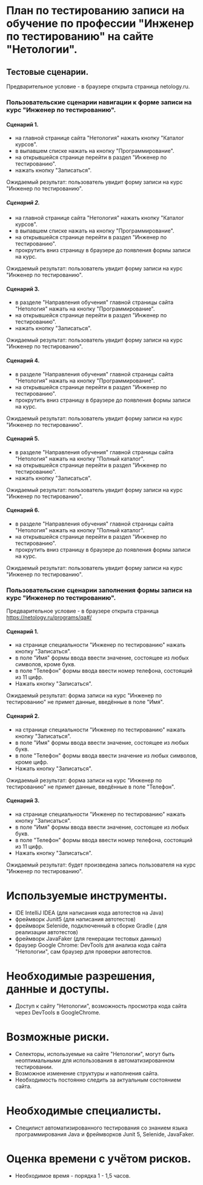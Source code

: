 # План по тестированию записи на обучение по профессии "Инженер по тестированию" на сайте "Нетологии". 

## Тестовые сценарии.

Предварительное условие - в браузере открыта страница netology.ru.

### Пользовательские сценарии навигации к форме записи на курс "Инженер по тестированию".

#### Сценарий 1. 

 - на главной странице сайта "Нетология" нажать кнопку "Каталог курсов".
 - в выпавшем списке нажать на кнопку "Программирование". 
 - на открывшейся странице перейти в раздел "Инженер по тестированию". 
 - нажать кнопку "Записаться". 
 
 Ожидаемый результат: пользователь увидит форму записи на курс "Инженер по тестированию".
 
##### Сценарий 2. 
 
 - на главной странице сайта "Нетология" нажать кнопку "Каталог курсов".
 - в выпавшем списке нажать на кнопку "Программирование". 
 - на открывшейся странице перейти в раздел "Инженер по тестированию". 
 - прокрутить вниз страницу в браузере до появления формы записи на курс. 
 
Ожидаемый результат: пользователь увидит форму записи на курс "Инженер по тестированию".
 
#### Сценарий 3.
 
 - в разделе "Направления обучения" главной страницы сайта "Нетология" нажать на кнопку "Программирование". 
 - на открывшейся странице перейти в раздел "Инженер по тестированию". 
 - нажать кнопку "Записаться". 
 
 Ожидаемый результат: пользователь увидит форму записи на курс "Инженер по тестированию".
 
#### Сценарий 4. 
 
 - в разделе "Направления обучения" главной страницы сайта "Нетология" нажать на кнопку "Программирование". 
 - на открывшейся странице перейти в раздел "Инженер по тестированию". 
 - прокрутить вниз страницу в браузере до появления формы записи на курс.  
 
 Ожидаемый результат: пользователь увидит форму записи на курс "Инженер по тестированию".
 
#### Сценарий 5.
  
 - в разделе "Направления обучения" главной страницы сайта "Нетология" нажать на кнопку "Полный каталог". 
 - на открывшейся странице перейти в раздел "Инженер по тестированию". 
 - нажать кнопку "Записаться". 

 Ожидаемый результат: пользователь увидит форму записи на курс "Инженер по тестированию".

#### Сценарий 6. 

- в разделе "Направления обучения" главной страницы сайта "Нетология" нажать на кнопку "Полный каталог". 
- на открывшейся странице перейти в раздел "Инженер по тестированию". 
- прокрутить вниз страницу в браузере до появления формы записи на курс.  

 Ожидаемый результат: пользователь увидит форму записи на курс "Инженер по тестированию".

### Пользовательские сценарии заполнения формы записи на курс "Инженер по тестированию". 

Предварительное условие - в браузере открыта страница https://netology.ru/programs/qa#/
 
 #### Сценарий 1.
 
 - на странице специальности "Инженер по тестированию" нажать кнопку "Записаться". 
 - в поле "Имя" формы ввода ввести значение, состоящее из любых символов, кроме букв.
 - в поле "Телефон" формы ввода ввести номер телефона, состоящий из 11 цифр.
 - Нажать кнопку "Записаться".
 
 Ожидаемый результат: форма записи на курс "Инженер по тестированию" не примет данные, введённые в поле "Имя". 
 
 
 #### Сценарий 2.

 - на странице специальности "Инженер по тестированию" нажать кнопку "Записаться". 
 - в поле "Имя" формы ввода ввести значение, состоящее из любых букв.
 - в поле "Телефон" формы ввода ввести значение из любых символов, кроме цифр.
 - Нажать кнопку "Записаться".
 
 Ожидаемый результат: форма записи на курс "Инженер по тестированию" не примет данные, введённые в поле "Телефон".

 #### Сценарий 3.

 - на странице специальности "Инженер по тестированию" нажать кнопку "Записаться". 
 - в поле "Имя" формы ввода ввести значение, состоящее из любых букв.
 - в поле "Телефон" формы ввода ввести номер телефона, состоящий из 11 цифр.
 - Нажать кнопку "Записаться".

 Ожидаемый результат: будет произведена запись пользователя на курс "Инженер по тестированию". 
 

# Используемые инструменты. 

- IDE IntelliJ IDEA (для написания кода автотестов на Java)
- фреймворк Junit5 (для написания автотестов)
- фреймворк Selenide, подключенный в сборке Gradle ( для реализации автотестов)
- фреймворк JavaFaker (для генерации тестовых данных)
- браузер Google Chrome: DevTools для анализа кода сайта "Нетологии", сам браузер для проверки автотестов. 


# Необходимые разрешения, данные и доступы.

 - Доступ к сайту "Нетологии", возможность просмотра кода сайта через DevTools в GoogleChrome.

# Возможные риски. 

- Селекторы, используемые на сайте "Нетологии", могут быть неоптимальными для использования в автоматизированном тестировании.
- Возможное изменение структуры и наполнения сайта.
- Необходимость постоянно следить за актуальным состоянием сайта. 

# Необходимые специалисты. 

- Специлист автоматизированного тестирования со знанием языка программирования Java и фреймворков Junit 5, Selenide, JavaFaker.



# Оценка времени с учётом рисков.

- Необходимое время - порядка 1 - 1,5 часов. 
